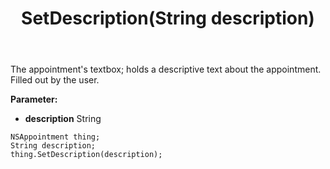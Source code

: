 ﻿---
uid: crmscript_ref_NSAppointment_SetDescription
title: SetDescription(String description)
intellisense: NSAppointment.SetDescription
keywords: NSAppointment, GetDescription
so.topic: reference
---

The appointment's textbox; holds a descriptive text about the appointment. Filled out by the user.

**Parameter:** 
 - **description** String

```crmscript
NSAppointment thing;
String description;
thing.SetDescription(description);
```

